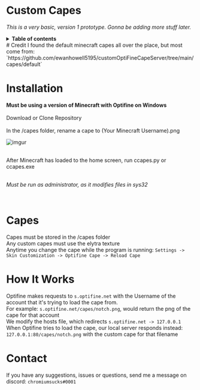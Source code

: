 # Custom Capes
*This is a very basic, version 1 prototype. Gonna be adding more stuff later.* 

<details>
  <summary><strong>Table of contents</strong></summary>
- [Credit](#credit)
- [Installation](#installation)
- [Capes](#capes)
- [How it works](#how-it-works)
- [Contact](#contact)

</details>
# Credit
I found the default minecraft capes all over the place, but most come from: `https://github.com/ewanhowell5195/customOptiFineCapeServer/tree/main/capes/default`

# Installation


**Must be using a version of Minecraft with Optifine on Windows**<br><br>
Download or Clone Repository<br><br>
In the /capes folder, rename a cape to (Your Minecraft Username).png<br>

   ![imgur](https://imgur.com/pZTXexf.png)

<br>After Minecraft has loaded to the home screen, run ccapes.py or ccapes.exe
<br>

<br>*Must be run as administrator, as it modifies files in sys32*

<br>

# Capes

Capes must be stored in the /capes folder
<br>
Any custom capes must use the elytra texture
<br>
Anytime you change the cape while the program is running: `Settings -> Skin Customization -> Optifine Cape -> Reload Cape`

# How It Works


Optifine makes requests to `s.optifine.net` with the Username of the account that it's trying to load the cape from.
<br>
For example: `s.optifine.net/capes/notch.png`, would return the png of the cape for that account
<br>
We modify the hosts file, which redirects `s.optifine.net -> 127.0.0.1`
<br>When Optifine tries to load the cape, our local server responds instead: `127.0.0.1:80/capes/notch.png` with the custom cape for that filename

# Contact
If you have any suggestions, issues or questions, send me a message on discord: `chromiumsucks#0001`

